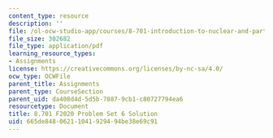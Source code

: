 ```yaml
---
content_type: resource
description: ''
file: /ol-ocw-studio-app/courses/8-701-introduction-to-nuclear-and-particle-physics-fall-2020/665de84806211041929494be38e69c91_MIT8_701F20_pset6_soln.pdf
file_size: 302682
file_type: application/pdf
learning_resource_types:
- Assignments
license: https://creativecommons.org/licenses/by-nc-sa/4.0/
ocw_type: OCWFile
parent_title: Assignments
parent_type: CourseSection
parent_uid: da408d4d-5d5b-7887-9cb1-c80727794ea6
resourcetype: Document
title: 8.701 F2020 Problem Set 6 Solution
uid: 665de848-0621-1041-9294-94be38e69c91
---
```

